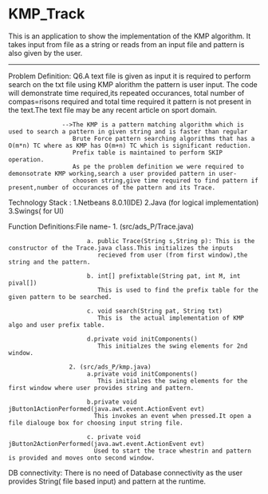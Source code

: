# KMP_Track
This is an application to show the implementation of the KMP algorithm. 
It takes input from file as a string or reads from an input file and pattern is also given by the user.

********************************************************************************************************************************************************
Problem Definition: Q6.A text file is given as input it is required to perform search on the txt file using KMP alorithm
                       the pattern is user input. The code will demonstrate time required,its repeated occurances,
                       total  number of compas=risons required and total time required it  pattern is not present in the
                       text.The text file may be any recent article on sport domain. 
                      
                   -->The KMP is a pattern matching algorithm which is used to search a pattern in given string and is faster than regular
                      Brute Force pattern searching algorithms that has a O(m*n) TC where as KMP has O(m+n) TC which is significant reduction.
                      Prefix table is maintained to perform SKIP operation.
                      As pe the problem definition we were required to demonsotrate KMP working,search a user provided pattern in user-
                      choosen string,give time required to find pattern if present,number of occurances of the pattern and its Trace.
                      
Technology Stack : 1.Netbeans 8.0.1(IDE)
                   2.Java (for logical implementation)
                   3.Swings( for UI)
                   
Function Definitions:File name-
                    1. (src/ads_P/Trace.java)
                        
                          a. public Trace(String s,String p): This is the constructor of the Trace.java class.This initializes the inputs 
                             recieved from user (from first window),the string and the pattern.

                          b. int[] prefixtable(String pat, int M, int pival[])
                             This is used to find the prefix table for the given pattern to be searched.

                          c. void search(String pat, String txt)
                             This is  the actual implementation of KMP algo and user prefix table.

                          d.private void initComponents()
                             This initialzes the swing elements for 2nd window.

                     2. (src/ads_P/kmp.java)
                          a.private void initComponents()
                             This initialzes the swing elements for the first window where user provides string and pattern.
                          
                          b.private void jButton1ActionPerformed(java.awt.event.ActionEvent evt)
                            This invokes an event when pressed.It open a file dialouge box for choosing input string file.
                          
                          c. private void jButton2ActionPerformed(java.awt.event.ActionEvent evt)
                            Used to start the trace whestrin and pattern is provided and moves onto second window.
                          
DB connectivity: There is no need of Database connectivity as the user provides String( file based input) and pattern at the runtime.
                        
                      
